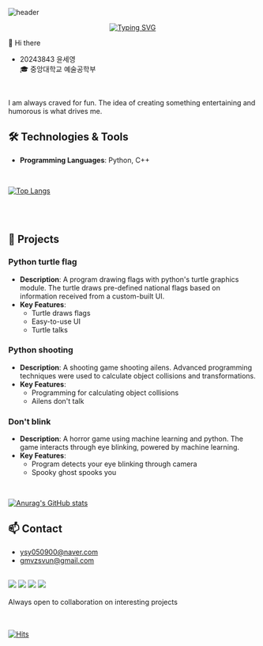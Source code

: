 ![header](https://capsule-render.vercel.app/api?type=venom&color=gradient&height=300&section=header&text=Unjenga&fontSize=90&animation=fadeIn&fontColor=708090)

<div align=center>



[![Typing SVG](https://readme-typing-svg.demolab.com/?lines=O+p+e+n+S+o+u+r+c+e;P+r+o+g+r+a+m+m+i+n+g;F+i+r+s+t+A+s+s+i+g+n+m+e+n+t)](https://git.io/typing-svg)

</div>

👋 Hi there

- 20243843 윤세영  
🎓 중앙대학교 예술공학부
<br>

I am always craved for fun. The idea of creating something entertaining and humorous is what drives me.

## 🛠️ Technologies & Tools 

- **Programming Languages**: Python, C++
<br>

[![Top Langs](https://github-readme-stats.vercel.app/api/top-langs/?username=UnjenN)](https://github.com/UnjenN/github-readme-stats)

<br>
<br>

## 📂 Projects  

###  Python turtle flag
- **Description**: A program drawing flags with python's turtle graphics module. The turtle draws pre-defined national flags based on information received from a custom-built UI.
- **Key Features**:  
  - Turtle draws flags
  - Easy-to-use UI
  - Turtle talks
 
###  Python shooting
- **Description**: A shooting game shooting ailens. Advanced programming techniques were used to calculate object collisions and transformations.
- **Key Features**:  
  - Programming for calculating object collisions
  - Ailens don't talk
 
 ###  Don't blink
- **Description**: A horror game using machine learning and python. The game interacts through eye blinking, powered by machine learning.
- **Key Features**:  
  - Program detects your eye blinking through camera
  - Spooky ghost spooks you
<br>

[![Anurag's GitHub stats](https://github-readme-stats.vercel.app/api?username=UnjenN&cache_seconds=0)](https://github.com/UnjenN/github-readme-stats)

## 📫 Contact
- ysy050900@naver.com  
- gmvzsvun@gmail.com
<br>
<a href=https://www.discord.com/users/647713292659326976><img src="https://img.shields.io/badge/Discord-5865F2?style=for-the-badge&logo=Discord&logoColor=white"/></a>
<a href=https://url.kr/36z3z7><img src="https://img.shields.io/badge/Instagram-E4405F?style=for-the-badge&logo=instagram&logoColor=white"/></a>
<a href=https://github.com/UnjenN><img src="https://img.shields.io/badge/GitHub-100000?style=for-the-badge&logo=github&logoColor=white"/></a>
<a href=https://alie.kr/5UGiteU><img src="https://img.shields.io/badge/go_back_to_study-4285F4?style=for-the-badge&logo=google%20assistant&logoColor=white"/></a>  
<br>
<br>
Always open to collaboration on interesting projects
<br>
<br>
<br>

[![Hits](https://hits.seeyoufarm.com/api/count/incr/badge.svg?url=https%3A%2F%2Fgithub.com%2Fgjbae1212%2Fhit-counter)](https://hits.seeyoufarm.com)
